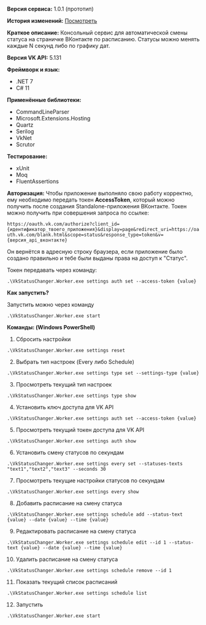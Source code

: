 **Версия сервиса:**
1.0.1 (прототип)

**История изменений:**
[Посмотреть](https://github.com/vludlss-king/VkStatusChanger/blob/main/CHANGELOG.md)

**Краткое описание:**
Консольный сервис для автоматической смены статуса на страничке ВКонтакте по расписанию.
Статусы можно менять каждые N секунд либо по графику дат.

**Версия VK API:**
5.131

**Фреймворк и язык:**
- .NET 7
- C# 11

**Применённые библиотеки:**
- CommandLineParser
- Microsoft.Extensions.Hosting
- Quartz
- Serilog
- VkNet
- Scrutor

**Тестирование:**
- xUnit
- Moq
- FluentAssertions

**Авторизация:**
Чтобы приложение выполняло свою работу корректно, ему необходимо передать токен **AccessToken**, который можно получить после создания Standalone-приложения ВКонтакте.
Токен можно получить при совершения запроса по ссылке:

```https://oauth.vk.com/authorize?client_id={идентификатор_твоего_приложения}&display=page&redirect_uri=https://oauth.vk.com/blank.html&scope=status&response_type=token&v={версия_api_вконтакте}```

Он вернётся в адресную строку браузера, если приложение было создано правильно и тебе были выданы права на доступ к "Статус".

Токен передавать через команду:

```.\VkStatusChanger.Worker.exe settings auth set --access-token {value}```

**Как запустить?**

Запустить можно через команду

```.\VkStatusChanger.Worker.exe start```

**Команды: (Windows PowerShell)**
1. Сбросить настройки

```.\VkStatusChanger.Worker.exe settings reset```

2. Выбрать тип настроек (Every либо Schedule)

```.\VkStatusChanger.Worker.exe settings type set --settings-type {value}```

3. Просмотреть текущий тип настроек

```.\VkStatusChanger.Worker.exe settings type show```

4. Установить ключ доступа для VK API

```.\VkStatusChanger.Worker.exe settings auth set --access-token {value}```

5. Просмотреть текущий токен доступа для VK API

```.\VkStatusChanger.Worker.exe settings auth show```

6. Установить смену статусов по секундам

```.\VkStatusChanger.Worker.exe settings every set --statuses-texts "text1","text2","text3" --seconds 30```

7. Просмотреть текущие настройки статусов по секундам

```.\VkStatusChanger.Worker.exe settings every show```

8. Добавить расписание на смену статуса

```.\VkStatusChanger.Worker.exe settings schedule add --status-text {value} --date {value} --time {value}```

9. Редактировать расписание на смену статуса

```.\VkStatusChanger.Worker.exe settings schedule edit --id 1 --status-text {value} --date {value} --time {value}```

10. Удалить расписание на смену статуса

```.\VkStatusChanger.Worker.exe settings schedule remove --id 1```

11. Показать текущий список расписаний

```.\VkStatusChanger.Worker.exe settings schedule list```

12. Запустить

```.\VkStatusChanger.Worker.exe start```

